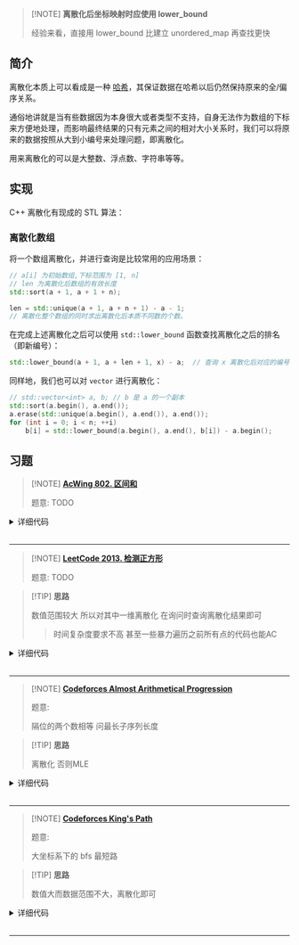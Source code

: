 > [!NOTE] **离散化后坐标映射时应使用 lower_bound**
> 
> 经验来看，直接用 lower_bound 比建立 unordered_map 再查找更快
## 简介

离散化本质上可以看成是一种 [哈希](string/hash.md)，其保证数据在哈希以后仍然保持原来的全/偏序关系。

通俗地讲就是当有些数据因为本身很大或者类型不支持，自身无法作为数组的下标来方便地处理，而影响最终结果的只有元素之间的相对大小关系时，我们可以将原来的数据按照从大到小编号来处理问题，即离散化。

用来离散化的可以是大整数、浮点数、字符串等等。

## 实现

C++ 离散化有现成的 STL 算法：

### 离散化数组

将一个数组离散化，并进行查询是比较常用的应用场景：

```cpp
// a[i] 为初始数组,下标范围为 [1, n]
// len 为离散化后数组的有效长度
std::sort(a + 1, a + 1 + n);

len = std::unique(a + 1, a + n + 1) - a - 1;
// 离散化整个数组的同时求出离散化后本质不同数的个数。
```

在完成上述离散化之后可以使用 `std::lower_bound` 函数查找离散化之后的排名（即新编号）：

```cpp
std::lower_bound(a + 1, a + len + 1, x) - a;  // 查询 x 离散化后对应的编号
```

同样地，我们也可以对 `vector` 进行离散化：

```cpp
// std::vector<int> a, b; // b 是 a 的一个副本
std::sort(a.begin(), a.end());
a.erase(std::unique(a.begin(), a.end()), a.end());
for (int i = 0; i < n; ++i)
    b[i] = std::lower_bound(a.begin(), a.end(), b[i]) - a.begin();
```

## 习题

> [!NOTE] **[AcWing 802. 区间和](https://www.acwing.com/problem/content/804/)**
> 
> 题意: TODO

<details>
<summary>详细代码</summary>
<!-- tabs:start -->

##### **C++ yxc**

分析一下y总的代码。

主要分为5大步： 

1. 读输入。将每次读入的 x c push_back()到 add 中，将每次读入的位置 x push_back() 到 alls 中，将每次读入的 l r push_back() 到 query 中。 

2. 排序、去重。 
   
3. 通过遍历 add ，完成在离散化的数组映射到的 a 数组中进行加上 c 的操作（用到 find 函数）。 
   
4. 初始化 s 数组。 5.通过遍历 query ，完成求区间 [l,r] 的和。

```cpp
#include <iostream>
#include <vector>
#include <algorithm>

using namespace std;

typedef pair<int, int> PII;

const int N = 300010;

int n, m;
int a[N], s[N];

vector<int> alls;
vector<PII> add, query;

int find(int x) {
    int l = 0, r = alls.size() - 1;
    while (l < r) {
        int mid = l + r >> 1;
        if (alls[mid] >= x) r = mid;
        else l = mid + 1;
    }
    return r + 1;
}

vector<int>::iterator unique(vector<int> &a) {
    int j = 0;
    for (int i = 0; i < a.size(); i ++ )
        if (!i || a[i] != a[i - 1])
            a[j ++ ] = a[i];
    // a[0] ~ a[j - 1] 所有a中不重复的数

    return a.begin() + j;
}

int main() {
    cin >> n >> m;
    for (int i = 0; i < n; i ++ ) {
        int x, c;
        cin >> x >> c;
        add.push_back({x, c});

        alls.push_back(x);
    }

    for (int i = 0; i < m; i ++ ) {
        int l, r;
        cin >> l >> r;
        query.push_back({l, r});

        alls.push_back(l);
        alls.push_back(r);
    }

    // 去重
    sort(alls.begin(), alls.end());
    alls.erase(unique(alls), alls.end());

    // 处理插入
    for (auto item : add) {
        int x = find(item.first);
        a[x] += item.second;
    }

    // 预处理前缀和
    for (int i = 1; i <= alls.size(); i ++ ) s[i] = s[i - 1] + a[i];

    // 处理询问
    for (auto item : query) {
        int l = find(item.first), r = find(item.second);
        cout << s[r] - s[l - 1] << endl;
    }

    return 0;
}
```

##### **C++**

官方题解中：

> find 函数的功能，输入一个离散数组的位置（映射前的位置）x ：返回连续数组的位置 +1 （映射后的位置 +1 ）。 
> 
> +1 的目的是为了求区间和时少一步下标为 0 的判断

这个说法站不住脚，其实求区间和时可以直接让 find 返 回 l ，求区间和时使用 sum[i-1] + arr[i-1] 。

原题返回 +1 本质是使得 find 找到的下标范围0 ~ n-1 与前缀和的范围 1 ~ n 保持一致。其实在输出的时候求 sum[r+1]-sum[l] 同样能够实现这样的效果，而且更易理解。

```cpp
#include <bits/stdc++.h>
using namespace std;

int n, m, x, c, l, r;
int arr[300005], sum[300005];
vector<int> alls;  // 所有坐标 用于离散化
vector<pair<int, int>> add, query;

int find(int x) {
    int l = 0, r = alls.size() - 1;
    while (l < r) {
        int m = l + (r - l) / 2;
        if (alls[m] < x)
            l = m + 1;
        else
            r = m;
    }
    return l;
}

/*
vector<int>::iterator unique(vector<int> &a) {
    int j = 0;
    for (int i = 0; i < a.size(); ++ i )
        if (!i || a[i] != a[i - 1]) a[j ++ ] = a[i];
    return a.begin() + j;
}
*/

int main() {
    scanf("%d%d", &n, &m);
    for (int i = 0; i < n; ++i) {
        scanf("%d%d", &x, &c);
        add.push_back({x, c});
        alls.push_back(x);
    }
    for (int i = 0; i < m; ++i) {
        scanf("%d%d", &l, &r);
        query.push_back({l, r});
        alls.push_back(l);
        alls.push_back(r);
    }
    // 排序去重
    sort(alls.begin(), alls.end());
    // c++内置函数
    alls.erase(unique(alls.begin(), alls.end()), alls.end());
    // alls.erase(unique(alls), alls.end());
    // 处理插入
    for (auto p : add) {
        int x = find(p.first);
        arr[x] += p.second;
    }
    // 预处理前缀和
    for (int i = 1; i <= alls.size(); ++i) sum[i] = sum[i - 1] + arr[i - 1];
    // 处理询问
    for (auto p : query) {
        int l = find(p.first), r = find(p.second);
        printf("%d\n", sum[r + 1] - sum[l]);
    }
}

/*
0 1 2 3 4 5 6
x 1 3 4 6 7 8
  2 6 0 0 5 0
0 2 8 8 8 13 13
查 1,3 下标 1,2 但是使用同一个find函数返回的是 0 1
*/
```

##### **Python**

```python
# 整数的离散化
# 比如：一个a有序序列的值域很大，但是数的个数很少；这个时候不能开一个非常大的数组（会超时），这个时候就需要把值域映射到从0开始自然数
# 离散化有两个问题：1）a数组中可能有重复元素，所以需要去重 ===> 在c++中推荐用库函数来完成：								 
#                     	 sort(alls.begin(), alls.end());
#                     	 alls.erase(unique(alls), alls.end());
#               2）需要可以快速映射，如何算出a里的每个值映射后的值是多少；找一个x在a中的下标是多少 ===> 由于是有序的，用二分来找。
#												 find(x) //找到第一个大于等于x的位置
def find(x):
    """二分查找模板，从索引数组alls中找到大于等于x的最小的索引"""
    l = 0
    r = len(alls) - 1
    while l < r:
        mid = l + r >> 1
        if alls[mid] >= x:
            r = mid  # ！！！if条件忘记了=号
        else:
            l = mid + 1
    return l + 1  # 因为要计算前缀和，所以加1保证索引从1开始


if __name__ == "__main__":
    n, m = map(int, input().split())
    N = 300010
    a = [0] * N  # 用于存储离散化后的索引和对应值，其中索引对应离散化后的索引，值对应离散化前索引的取值
    s = [0] * N  # 存a数组的前缀和数组

    add = []  # 存储插入操作的二元组
    query = []  # 存储查询操作的二元组

    alls = []  # 存储离散化前输入的所有索引，n+2*m

    for i in range(n):
        x, c = map(int, input().split())
        add.append((x, c))
        alls.append(x)

    for i in range(m):
        l, r = map(int, input().split())
        query.append((l, r))
        alls.append(l)
        alls.append(r)

    alls = list(set(sorted(alls)))  # 将alls数组排序并去重

    # 1. 处理插入
    for x, c in add:
        x2 = find(x)
        a[x2] += c

    # 2. 处理前缀和
    for i in range(1, len(alls) + 1):
        s[i] = s[i - 1] + a[i]

    # 3. 处理查询
    for l, r in query:
        l2 = find(l)
        r2 = find(r)
        res = s[r2] - s[l2 - 1]
        print(res)

# Acwing 759---橙子染色 也是一个离散化的问题。

```

<!-- tabs:end -->
</details>

<br>

* * *

> [!NOTE] **[LeetCode 2013. 检测正方形](https://leetcode-cn.com/problems/detect-squares/)**
> 
> 题意: TODO

> [!TIP] **思路**
> 
> 数值范围较大 所以对其中一维离散化 在询问时查询离散化结果即可
> 
> > 时间复杂度要求不高 甚至一些暴力遍历之前所有点的代码也能AC

<details>
<summary>详细代码</summary>
<!-- tabs:start -->

##### **C++**

```cpp
class DetectSquares {
public:
    const static int N = 1010;
    
    int g[N][N];
    set<int> xs[N];
    vector<int> dir = {-1, 1};
    
    int get(int a, int b, int c) {
        return a * b * c;
    }
    
    bool check(int x, int y) {
        // can be zero
        return x >= 0 && x < N && y >= 0 && y < N;
    }
    
    DetectSquares() {
        memset(g, 0, sizeof g);
    }
    
    void add(vector<int> point) {
        int x = point[0], y = point[1];
        g[x][y] ++ ;
        xs[x].insert(y);    // we donot care whether it's duplicated
    }
    
    int count(vector<int> point) {
        int res = 0;
        int x1 = point[0], y1 = point[1];
        for (auto y2 : xs[x1]) 
            if (y2 != y1) {
                int d = y2 - y1, x2 = x1;
                for (auto f : dir) {
                    int x3 = x1 + f * d, y3 = y1;
                    int x4 = x1 + f * d, y4 = y2;
                    if (check(x2, y2) && check(x3, y3) && check(x4, y4))
                        res += get(g[x2][y2], g[x3][y3], g[x4][y4]);
                }
            }
        return res;
    }
};

/**
 * Your DetectSquares object will be instantiated and called as such:
 * DetectSquares* obj = new DetectSquares();
 * obj->add(point);
 * int param_2 = obj->count(point);
 */
```

##### **Python**

```python

```

<!-- tabs:end -->
</details>

<br>

* * *

> [!NOTE] **[Codeforces Almost Arithmetical Progression](http://codeforces.com/problemset/problem/255/C)**
> 
> 题意: 
> 
> 隔位的两个数相等 问最长子序列长度

> [!TIP] **思路**
> 
> 离散化 否则MLE

<details>
<summary>详细代码</summary>
<!-- tabs:start -->

##### **C++**

```cpp
// Problem: C. Almost Arithmetical Progression
// Contest: Codeforces - Codeforces Round #156 (Div. 2)
// URL: https://codeforces.com/problemset/problem/255/C
// Memory Limit: 256 MB
// Time Limit: 1000 ms

#include <bits/stdc++.h>
using namespace std;

const static int N = 4e3 + 10;

int n, a[N];
// unordered_map<int, int> f[N]; // MLE
int f[N][N + N];

int idx = 0;
unordered_map<int, int> h;
int get(int x) {
    if (h.count(x))
        return h[x];
    return h[x] = ++idx;
}

int main() {
    cin >> n;
    int res = 0;
    for (int i = 1; i <= n; ++i) {
        cin >> a[i];
        a[i] = get(a[i]);
        for (int j = 1; j < i; ++j) {
            int d = a[i] - a[j];
            f[i][d + N] = max(f[i][d + N], f[j][-d + N] + 1);
            res = max(res, f[i][d + N] + 1);
        }
    }
    res = max(res, min(2, n));
    cout << res << endl;

    return 0;
}
```

##### **Python**

```python

```

<!-- tabs:end -->
</details>

<br>

* * *

> [!NOTE] **[Codeforces King's Path](http://codeforces.com/problemset/problem/242/C)**
> 
> 题意: 
> 
> 大坐标系下的 bfs 最短路

> [!TIP] **思路**
> 
> 数值大而数据范围不大，离散化即可

<details>
<summary>详细代码</summary>
<!-- tabs:start -->

##### **C++**

```cpp
// Problem: C. King's Path
// Contest: Codeforces - Codeforces Round #149 (Div. 2)
// URL: https://codeforces.com/problemset/problem/242/C
// Memory Limit: 256 MB
// Time Limit: 2000 ms

#include <bits/stdc++.h>
using namespace std;

using LL = long long;
using PII = pair<int, int>;

int dx[8] = {-1, -1, -1, 0, 1, 1, 1, 0}, dy[8] = {-1, 0, 1, 1, 1, 0, -1, -1};

int sx, sy, tx, ty;
int m;
unordered_map<int, int> r2idx;
vector<vector<PII>> segs;
unordered_map<LL, int> dis;

LL encode(LL x, LL y) { return (x << 32) | y; }

bool check(int x, int y) {
    if (r2idx.find(x) == r2idx.end())
        return false;
    auto& seg = segs[r2idx[x]];
    for (auto& [l, r] : seg)
        if (y >= l && y <= r)
            return true;
    return false;
}

int main() {
    ios::sync_with_stdio(false);
    cin.tie(nullptr);
    cout.tie(nullptr);

    cin >> sx >> sy >> tx >> ty;

    cin >> m;
    while (m--) {
        int r, a, b;
        cin >> r >> a >> b;
        if (r2idx.find(r) != r2idx.end())
            segs[r2idx[r]].push_back({a, b});
        else {
            r2idx[r] = segs.size();
            segs.push_back({{a, b}});
        }
    }
    for (auto& seg : segs)
        sort(seg.begin(), seg.end());

    if (check(sx, sy)) {
        queue<PII> q;
        q.push({sx, sy});
        dis[encode(sx, sy)] = 0;
        while (!q.empty()) {
            auto& [x, y] = q.front();
            q.pop();
            int d = dis[encode(x, y)];
            if (x == tx && y == ty) {
                cout << d << endl;
                return 0;
            }
            for (int i = 0; i < 8; ++i) {
                int nx = x + dx[i], ny = y + dy[i];
                if (check(nx, ny) && dis.find(encode(nx, ny)) == dis.end()) {
                    dis[encode(nx, ny)] = d + 1;
                    q.push({nx, ny});
                }
            }
        }
    }

    cout << -1 << endl;
    return 0;
}
```

##### **Python**

```python

```

<!-- tabs:end -->
</details>

<br>

* * *
